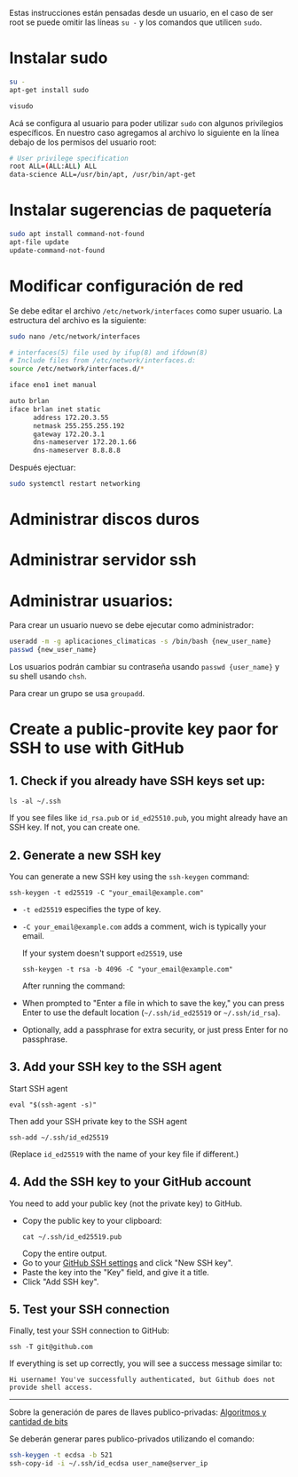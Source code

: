 Estas instrucciones están pensadas desde un usuario, en el caso de ser root se puede omitir las líneas `su -` y los comandos que utilicen `sudo`.

# Instalar sudo

```bash
su -
apt-get install sudo

visudo
```

Acá se configura al usuario para poder utilizar `sudo` con algunos privilegios específicos. En nuestro caso agregamos al archivo lo siguiente en la línea debajo de los permisos del usuario root:

```bash
# User privilege specification
root ALL=(ALL:ALL) ALL
data-science ALL=/usr/bin/apt, /usr/bin/apt-get
```

# Instalar sugerencias de paquetería

```bash
sudo apt install command-not-found
apt-file update
update-command-not-found
```

# Modificar configuración de red
Se debe editar el archivo `/etc/network/interfaces` como super usuario. La estructura del archivo es la siguiente:

```bash
sudo nano /etc/network/interfaces
```

```bash
# interfaces(5) file used by ifup(8) and ifdown(8)
# Include files from /etc/network/interfaces.d:
source /etc/network/interfaces.d/*

iface eno1 inet manual

auto brlan
iface brlan inet static
      address 172.20.3.55
      netmask 255.255.255.192
      gateway 172.20.3.1
      dns-nameserver 172.20.1.66
      dns-nameserver 8.8.8.8
```

Después ejectuar:
```bash
sudo systemctl restart networking
```

# Administrar discos duros



# Administrar servidor ssh

# Administrar usuarios:
Para crear un usuario nuevo se debe ejecutar como administrador:
```bash
useradd -m -g aplicaciones_climaticas -s /bin/bash {new_user_name}
passwd {new_user_name}
```

Los usuarios podrán cambiar su contraseña usando `passwd {user_name}` y su shell usando `chsh`.

Para crear un grupo se usa `groupadd`.

# Create a public-provite key paor for SSH to use with GitHub

## 1. Check if you already have SSH keys set up:
   ```
   ls -al ~/.ssh
   ```
   If you see files like `id_rsa.pub` or `id_ed25510.pub`, you might already have an SSH key. If not, you can create one.

## 2. Generate a new SSH key
   You can generate a new SSH key using the `ssh-keygen` command:
   ```
   ssh-keygen -t ed25519 -C "your_email@example.com"
   ```
- `-t ed25519` especifies the type of key.
- `-C your_email@example.com` adds a comment, wich is typically your email.

  If your system doesn't support `ed25519`, use
  ```
  ssh-keygen -t rsa -b 4096 -C "your_email@example.com"
  ```

  After running the command:

- When prompted to "Enter a file in which to save the key," you can press Enter to use the default location (`~/.ssh/id_ed25519` or `~/.ssh/id_rsa`).
- Optionally, add a passphrase for extra security, or just press Enter for no passphrase.


## 3. Add your SSH key to the SSH agent

Start SSH agent
```
eval "$(ssh-agent -s)"
```

Then add your SSH private key to the SSH agent
```
ssh-add ~/.ssh/id_ed25519
```
(Replace `id_ed25519` with the name of your key file if different.)

## 4. Add the SSH key to your GitHub account

You need to add your public key (not the private key) to GitHub.

- Copy the public key to your clipboard:
  ```
  cat ~/.ssh/id_ed25519.pub
  ```
  Copy the entire output.
- Go to your [GitHub SSH settings](https://github.com/settings/keys) and click "New SSH key".
- Paste the key into the "Key" field, and give it a title.
- Click "Add SSH key".


## 5. Test your SSH connection
Finally, test your SSH connection to GitHub:
```
ssh -T git@github.com
```

If everything is set up correctly, you will see a success message similar to:
```
Hi username! You've successfully authenticated, but Github does not provide shell access.
```

-------

Sobre la generación de pares de llaves publico-privadas: [Algoritmos y cantidad de bits](https://www.ssh.com/academy/ssh/keygen)

Se deberán generar pares publico-privados utilizando el comando:
```bash
ssh-keygen -t ecdsa -b 521
ssh-copy-id -i ~/.ssh/id_ecdsa user_name@server_ip
```


